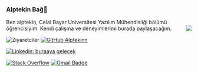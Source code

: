 ### Alptekin Bağ👋
Ben alptekin, Celal Bayar Universitesi Yazılım Mühendisliği bölümü öğrencisiyim.
Kendi çalışma ve deneyimlerimi burada paylaşacağım.
<img align="right" src="https://github-readme-stats.vercel.app/api?username=alptekinn&show_icons=true&icon_color=278ECF&text_color=718096&bg_color=f7f7f7&hide_title=true" />


![Ziyaretciler](https://visitor-badge.glitch.me/badge?page_id=Alptekinn.Alptekinn)
[![GitHub Alptekinn](https://img.shields.io/github/followers/Alptekinn?label=follow&style=social)](https://github.com/Alptekinn)

[![Linkedin: buraaya gelecek](https://img.shields.io/badge/-AlptekinBa%C4%9F-white?style=flat-square&logo=Linkedin&logoColor=blue&link=https://www.linkedin.com/in/alptekin-ba%C4%9F-0b9425184/)]([linkedinkısmı](https://www.linkedin.com/in/alptekin-ba%C4%9F-0b9425184/))




[![Stack Overflow](https://img.shields.io/badge/-Stack%20Overflow-222222?style=flat-square&logo=stack-overflow&logoColor=white&link=https://stackoverflow.com/users/19010788/alptekin-ba%C4%9F)](https://stackoverflow.com/users/19010788/alptekin-bağ)
[![Gmail Badge](https://img.shields.io/badge/-alptekin0128@gmail.com-c14438?style=flat&logo=Gmail&logoColor=white&link=mailto:alptekin0128@gmail.com)](mailto:alptekin0128@gmail.com)

<br>
